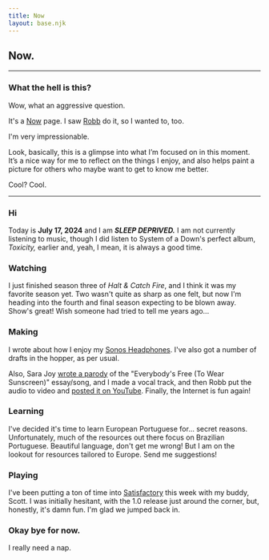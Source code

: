```yaml
---
title: Now
layout: base.njk
---
```


## Now.
---

### What the hell is this?
Wow, what an aggressive question.

It's a [Now](https://nownownow.com/about) page. I saw [Robb](https://rknight.me/now/) do it, so I wanted to, too.

I'm very impressionable.

Look, basically, this is a glimpse into what I’m focused on in this moment. It’s a nice way for me to reflect on the things I enjoy, and also helps paint a picture for others who maybe want to get to know me better.

Cool? Cool.

---


### Hi

Today is **July 17, 2024** and I am ***SLEEP DEPRIVED.*** I am not currently listening to music, though I did listen to System of a Down's perfect album, *Toxicity,* earlier and, yeah, I mean, it is always a good time.

### Watching

I just finished season three of *Halt & Catch Fire*, and I think it was my favorite season yet. Two wasn't quite as sharp as one felt, but now I'm heading into the fourth and final season expecting to be blown away. Show's great! Wish someone had tried to tell me years ago...

### Making

I wrote about how I enjoy my [Sonos Headphones](https://gkeenan.co/avgb/uh-oh-i-think-i-really-like-the-sonos-ace-headphones/). I've also got a number of drafts in the hopper, as per usual.

Also, Sara Joy [wrote a parody](https://sarajoy.dev/blog/write-websites/) of the "Everybody's Free (To Wear Sunscreen)" essay/song, and I made a vocal track, and then Robb put the audio to video and [posted it on YouTube](https://www.youtube.com/watch?v=v5UsuZ4DS_Q). Finally, the Internet is fun again!

### Learning

I've decided it's time to learn European Portuguese for... secret reasons. Unfortunately, much of the resources out there focus on Brazilian Portuguese. Beautiful language, don't get me wrong! But I am on the lookout for resources tailored to Europe. Send me suggestions!

### Playing

I've been putting a ton of time into [Satisfactory](https://store.steampowered.com/app/526870/Satisfactory/) this week with my buddy, Scott. I was initially hesitant, with the 1.0 release just around the corner, but, honestly, it's damn fun. I'm glad we jumped back in.

### Okay bye for now.

I really need a nap.


